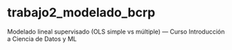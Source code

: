 # trabajo2_modelado_bcrp
Modelado lineal supervisado (OLS simple vs múltiple) — Curso Introducción a Ciencia de Datos y ML
